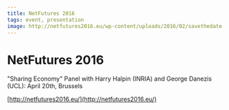```yaml
---
title: NetFutures 2016
tags: event, presentation
image: http://netfutures2016.eu/wp-content/uploads/2016/02/savethedate.jpg
---
```


# NetFutures 2016

"Sharing Economy" Panel with Harry Halpin (INRIA) and George Danezis (UCL):
April 20th, Brussels

[http://netfutures2016.eu/](http://netfutures2016.eu/)
